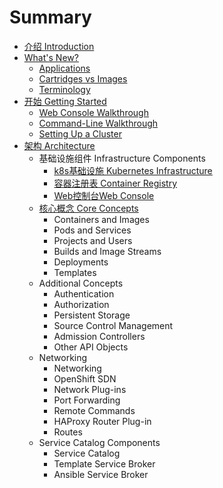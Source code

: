# Summary

* [介绍 Introduction](README.md)
* [What's New?](whats-new/overview.md)
  * [Applications](whats-new/applications.md)
  * [Cartridges vs Images](whats-new/cartridges-vs-images.md)
  * [Terminology](whats-new/terminology.md)
* [开始 Getting Started](getting-started/overview.md)
  * [Web Console Walkthrough](getting-started/web-console-walkthrough.md)
  * [Command-Line Walkthrough](getting-started/command-line-walkthrough.md)
  * [Setting Up a Cluster](getting-started/setting-up-a-cluster.md)
* [架构 Architecture ](architecture/overview.md)
    * 基础设施组件 Infrastructure Components 
        * [k8s基础设施 Kubernetes Infrastructure](architecture/infrastructure-components/kubernetes-infrastructure.md)
        * [容器注册表 Container Registry](architecture/infrastructure-components/kubernetes-infrastructure.md)
        * [Web控制台Web Console](architecture/infrastructure-components/web-console.md)
    * [核心概念 Core Concepts](architecture/core-concepts/overview.md)
        * Containers and Images
        * Pods and Services
        * Projects and Users
        * Builds and Image Streams
        * Deployments
        * Templates
    * Additional Concepts
        * Authentication
        * Authorization
        * Persistent Storage
        * Source Control Management
        * Admission Controllers
        * Other API Objects
    * Networking
        * Networking
        * OpenShift SDN
        * Network Plug-ins
        * Port Forwarding
        * Remote Commands
        * HAProxy Router Plug-in
        * Routes
    * Service Catalog Components
        * Service Catalog
        * Template Service Broker
        * Ansible Service Broker

